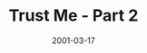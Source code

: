 ---
layout: message
category: message
series: "Trust Me"
title: "Trust Me - Part 2"
date: 2001-03-17
audio-description: "What does real trust feel like? "
audio: ""
audio-title: "Trust Me - Part 2"
audio-duration: ":"
---